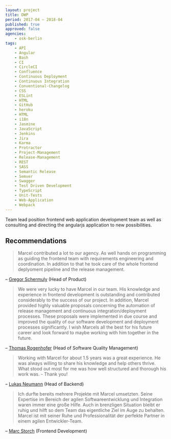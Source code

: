 ```yaml
---
layout: project
title: DWP
period: 2017-04 – 2018-04
published: true
approved: false
agencies:
    - osk-berlin
tags:
    - API
    - Angular
    - Bash
    - CI
    - CircleCI
    - Confluence
    - Continuous Deployment
    - Continuous Integration
    - Conventional-Changelog
    - CSS
    - ESLint
    - HTML
    - GitHub
    - heroku
    - HTML
    - i18n
    - Jasmine
    - JavaScript
    - Jenkins
    - Jira
    - Karma
    - Protractor
    - Project-Management
    - Release-Management
    - REST
    - SASS
    - Semantic Release
    - Semver
    - Swagger
    - Test Driven Development
    - TypeScript
    - Unit-Tests
    - Web-Application
    - Webpack
---
```

Team lead position frontend web application development team as well as consulting and directing the angularjs application to new possibilities.

## Recommendations

> Marcel contributed a lot to our agency. As well hands on programming as guiding the frontend team with requirements engineering and coordination. In addition to that he took care of the whole frontend deplyoment pipeline and the release management.

– [Gregor Schermuly](https://www.linkedin.com/in/gregor-schermuly-b3889928/) (Head of Product)

> We were very lucky to have Marcel in our team. His knowledge and experience in frontend development is outstanding and contributed considerably to the success of our project. In addition, Marcel provided highly valuable proposals concerning the automation of release management and continuous integration/deployment processes. These proposals were implemented in due course and improved the quality of our software development and deployment processes significantly. I wish Marcels all the best for his future career and look forward to maybe working with him together in the future.

– [Thomas Rogenhofer](https://www.linkedin.com/in/thomasrogenhofer/) (Head of Software Quality Management)

> Working with Marcel for about 1.5 years was a great experience. He was always willing to share his knowledge and help others thrive. What stood out most for me was how well structured and thorough his work was. - Thank you!

– [Lukas Neumann](https://www.linkedin.com/in/lksnmnn/) (Head of Backend)

> Ich durfte bereits mehrere Projekte mit Marcel umsetzten. Seine Expertise im Bereich der agilen Softwareentwicklung und Integration waren immer eine große Hilfe. Auch in brenzligen Situation bleibt er ruhig und hilft so dem Team das eigentliche Ziel im Auge zu behalten. Marcel ist mit seiner Ruhe und Professionalität der perfekte Partner in einem agilen Entwickler-Team.

– [Marc Storch](https://www.linkedin.com/in/marc-storch-berlin/) (Frontend Development)
